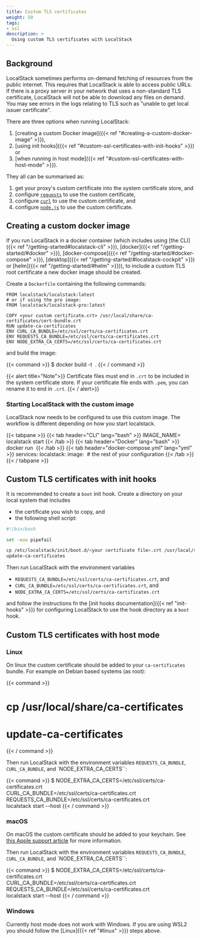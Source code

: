 ```yaml
---
title: Custom TLS certificates
weight: 50
tags:
- ssl
description: >
  Using custom TLS certificates with LocalStack
---
```


## Background

LocalStack sometimes performs on-demand fetching of resources from the public internet.
This requires that LocalStack is able to access public URLs.
If there is a proxy server in your network that uses a non-standard TLS certificate, LocalStack will not be able to download any files on demand.
You may see errors in the logs relating to TLS such as "unable to get local issuer certificate".

There are three options when running LocalStack:

1. [creating a custom Docker image]({{< ref "#creating-a-custom-docker-image" >}}),
2. [using init hooks]({{< ref "#custom-ssl-certificates-with-init-hooks" >}}) or
3. [when running in host mode]({{< ref "#custom-ssl-certificates-with-host-mode" >}}).

They all can be summarised as:

1. get your proxy's custom certificate into the system certificate store, and
2. configure [`requests`](https://pypi.python.org/pypi/requests) to use the custom certificate,
3. configure [`curl`](https://curl.se/) to use the custom certificate, and 
4. configure [`node.js`](https://nodejs.org/) to use the custom certificate.

## Creating a custom docker image

If you run LocalStack in a docker container (which includes using [the CLI]({{< ref "/getting-started#localstack-cli" >}}), [docker]({{< ref "/getting-started/#docker" >}}), [docker-compose]({{< ref "/getting-started/#docker-compose" >}}), [desktop]({{< ref "/getting-started/#localstack-cockpit" >}}) or [helm]({{< ref "/getting-started/#helm" >}})), to include a custom TLS root certificate a new docker image should be created.

Create a `Dockerfile` containing the following commands:

```docker
FROM localstack/localstack:latest
# or if using the pro image:
FROM localstack/localstack-pro:latest

COPY <your custom certificate.crt> /usr/local/share/ca-certificates/cert-bundle.crt
RUN update-ca-certificates
ENV CURL_CA_BUNDLE=/etc/ssl/certs/ca-certificates.crt
ENV REQUESTS_CA_BUNDLE=/etc/ssl/certs/ca-certificates.crt
ENV NODE_EXTRA_CA_CERTS=/etc/ssl/certs/ca-certificates.crt
```

and build the image:

{{< command >}}
$ docker build -t <image name> .
{{< / command >}}

{{< alert title="Note">}}
Certificate files must end in `.crt` to be included in the system certificate store.
If your certificate file ends with `.pem`, you can rename it to end in `.crt`. 
{{< / alert>}}

### Starting LocalStack with the custom image

LocalStack now needs to be configured to use this custom image. The workflow is different depending on how you start localstack.

{{< tabpane >}}
{{< tab header="CLI" lang="bash" >}}
IMAGE_NAME=<image name> localstack start
{{< /tab >}}
{{< tab header="Docker" lang="bash" >}}
docker run <docker arguments> <image name>
{{< /tab >}}
{{< tab header="docker-compose.yml" lang="yml" >}}
services:
  localstack:
    image: <image name>
    # the rest of your configuration
{{< /tab >}}
{{< / tabpane >}}

## Custom TLS certificates with init hooks

It is recommended to create a `boot` init hook. Create a directory on your local system that includes

* the certificate you wish to copy, and
* the following shell script:

```bash
#!/bin/bash

set -euo pipefail

cp /etc/localstack/init/boot.d/<your certificate file>.crt /usr/local/share/ca-certificates
update-ca-certificates
```

Then run LocalStack with the environment variables

* `REQUESTS_CA_BUNDLE=/etc/ssl/certs/ca-certificates.crt`, and
* `CURL_CA_BUNDLE=/etc/ssl/certs/ca-certificates.crt`, and
* `NODE_EXTRA_CA_CERTS=/etc/ssl/certs/ca-certificates.crt`

and follow the instructions fn the [init hooks documentation]({{< ref "init-hooks" >}}) for configuring LocalStack to use the hook directory as a `boot` hook.

## Custom TLS certificates with host mode

### Linux

On linux the custom certificate should be added to your `ca-certificates` bundle. For example on Debian based systems (as root):

{{< command >}}
# cp <your custom certificate.crt> /usr/local/share/ca-certificates
# update-ca-certificates
{{< / command >}}

Then run LocalStack with the environment variables `REQUESTS_CA_BUNDLE`, `CURL_CA_BUNDLE`, and `NODE_EXTRA_CA_CERTS``:

{{< command >}}
$ NODE_EXTRA_CA_CERTS=/etc/ssl/certs/ca-certificates.crt \
  CURL_CA_BUNDLE=/etc/ssl/certs/ca-certificates.crt \
  REQUESTS_CA_BUNDLE=/etc/ssl/certs/ca-certificates.crt \
  localstack start --host
{{< / command >}}

### macOS

On macOS the custom certificate should be added to your keychain. See [this Apple support article](https://support.apple.com/en-gb/guide/keychain-access/kyca2431/mac) for more information.

Then run LocalStack with the environment variables `REQUESTS_CA_BUNDLE`, `CURL_CA_BUNDLE`, and `NODE_EXTRA_CA_CERTS``:

{{< command >}}
$ NODE_EXTRA_CA_CERTS=/etc/ssl/certs/ca-certificates.crt \
  CURL_CA_BUNDLE=/etc/ssl/certs/ca-certificates.crt \
  REQUESTS_CA_BUNDLE=/etc/ssl/certs/ca-certificates.crt \
  localstack start --host
{{< / command >}}

### Windows

Currently host mode does not work with Windows. If you are using WSL2 you should follow the [Linux]({{< ref "#linux" >}}) steps above.
